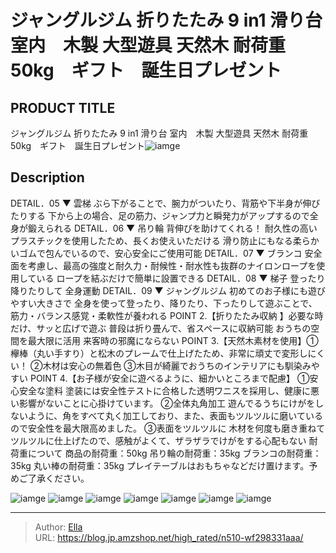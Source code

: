# ジャングルジム  折りたたみ 9 in1 滑り台 室内　木製 大型遊具  天然木 耐荷重50kg　ギフト　誕生日プレゼント


## PRODUCT TITLE 

ジャングルジム  折りたたみ 9 in1 滑り台 室内　木製 大型遊具  天然木 耐荷重50kg　ギフト　誕生日プレゼント![iamge](https://b2bfiles1.gigab2b.cn/image/wkseller/302/20230110_459dc86565313ed1b8b403dfff407099.jpg)

## Description

DETAIL．05 ▼ 雲梯 ぶら下がることで、腕力がついたり、背筋や下半身が伸びたりする 下から上の場合、足の筋力、ジャンプ力と瞬発力がアップするので全身が鍛えられる DETAIL．06 ▼ 吊り輪 背伸びを助けてくれる！ 耐久性の高いプラスチックを使用したため、長くお使えいただける 滑り防止にもなる柔らかいゴムで包んでいるので、安心安全にご使用可能 DETAIL．07 ▼ ブランコ 安全面を考慮し、最高の強度と耐久力・耐候性・耐水性も抜群のナイロンロープを使用している ロープを結ぶだけで簡単に設置できる DETAIL．08 ▼ 梯子 登ったり降りたりして 全身運動 DETAIL．09 ▼ ジャングルジム 初めてのお子様にも遊びやすい大きさで 全身を使って登ったり、降りたり、下ったりして遊ぶことで、筋力・バランス感覚・柔軟性が養われる
POINT 2.【折りたたみ収納 】必要な時だけ、サッと広げで遊ぶ 普段は折り畳んで、省スペースに収納可能 おうちの空間を最大限に活用 来客時の邪魔にならない
POINT 3.【天然木素材を使用】①欅棒（丸い手すり）と松木のプレームで仕上げたため、非常に頑丈で変形しにくい！ ②木材は安心の無着色 ③木目が綺麗でおうちのインテリアにも馴染みやすい
POINT 4.【お子様が安全に遊べるように、細かいところまで配慮】 ①安心安全な塗料 塗装には安全性テストに合格した透明ワニスを採用し、健康に悪い影響がないことに心掛けています。 ②全体丸角加工 遊んでるうちにけがをしないように、角をすべて丸く加工しており、また、表面もツルツルに磨いているので安全性を最大限高めました。 ③表面をツルツルに 木材を何度も磨き重ねてツルツルに仕上げたので、感触がよくて、ザラザラでけがをする心配もない 耐荷重について 商品の耐荷重：50kg 吊り輪の耐荷重：35kg ブランコの耐荷重：35kg 丸い棒の耐荷重：35kg プレイテーブルはおもちゃなどだけ置けます。予めご了承ください。






![iamge](https://b2bfiles1.gigab2b.cn/image/wkseller/302/20230110_f305770f8c39b69f490cdc14180dd4d3.jpg)
![iamge](https://b2bfiles1.gigab2b.cn/image/wkseller/302/20230110_48007eac4ae84030cf4810b1be6ffe38.jpg)
![iamge](https://b2bfiles1.gigab2b.cn/image/wkseller/302/20230110_aa6e696c93644a1a10a0e826b1ec8836.jpg)
![iamge](https://b2bfiles1.gigab2b.cn/image/wkseller/302/20230110_a73d39d7c386b25d8bf4fc05020b1572.jpg)
![iamge](https://b2bfiles1.gigab2b.cn/image/wkseller/302/20230110_e4817b07eb97d06347bf61bb6d94b16f.jpg)
![iamge](https://b2bfiles1.gigab2b.cn/image/wkseller/302/20230110_b17f2bd9ddd9a684268485045a44339e.jpg)
![iamge](https://b2bfiles1.gigab2b.cn/image/wkseller/302/20230110_0c297cfb9ec1d595bcb57ba5439722d1.jpg)


---

> Author: [Ella](https://blog.jp.amzshop.net/)  
> URL: https://blog.jp.amzshop.net/high_rated/n510-wf298331aaa/  


